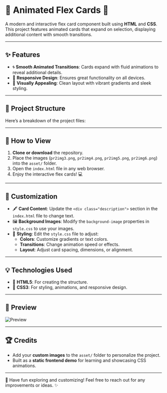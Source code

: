 # 🌟 Animated Flex Cards 🌟

A modern and interactive flex card component built using **HTML** and **CSS**. This project features animated cards that expand on selection, displaying additional content with smooth transitions.

---

## ✨ Features
- 🌀 **Smooth Animated Transitions**: Cards expand with fluid animations to reveal additional details.
- 📱 **Responsive Design**: Ensures great functionality on all devices.
- 🎨 **Visually Appealing**: Clean layout with vibrant gradients and sleek styling.

---

## 📂 Project Structure
Here’s a breakdown of the project files:


---

## 🚀 How to View
1. **Clone or download** the repository.
2. Place the images (`pr2img3.png`, `pr2img4.png`, `pr2img5.png`, `pr2img6.png`) into the `asset/` folder.
3. Open the `index.html` file in any web browser.
4. Enjoy the interactive flex cards! 💻

---

## 🎯 Customization
- 🖋️ **Card Content**: Update the `<div class="description">` section in the `index.html` file to change text.
- 🖼️ **Background Images**: Modify the `background-image` properties in `style.css` to use your images.
- 🎨 **Styling**: Edit the `style.css` file to adjust:
  - **Colors**: Customize gradients or text colors.
  - **Transitions**: Change animation speed or effects.
  - **Layout**: Adjust card spacing, dimensions, or alignment.

---

## 💡 Technologies Used
- 🧱 **HTML5**: For creating the structure.
- 🎨 **CSS3**: For styling, animations, and responsive design.

---

## 📸 Preview
![Preview](https://savant-syntax.github.io/Animated-Flex-Card/)

---

## 🏆 Credits
- Add your **custom images** to the `asset/` folder to personalize the project.
- Built as a **static frontend demo** for learning and showcasing CSS animations.

---

🎉 Have fun exploring and customizing! Feel free to reach out for any improvements or ideas. ✨